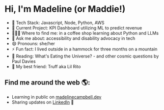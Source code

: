 # Hi, I'm Madeline (or Maddie!)

- 🥞 Tech Stack: Javascript, Node, Python, AWS
- 🔭 Current Project: KPI Dashboard utilizing ML to predict revenue
- 👩🏻‍💻 Where to find me: in a coffee shop learning about Python and LLMs
- 💬 Ask me about: accessibility and disability advocacy in tech
- 😄 Pronouns: she/her
- ⚡ Fun fact: I lived outside in a hammock for three months on a mountain
- 📖 Reading: What's Eating the Universe? - and other cosmic questions by Paul Davies
- 🐶 My best friend: Truff aka Lil Rito


## Find me around the web 🌎:
- Learning in public on <a target="_blank" href="https://madelinecampbell.dev">madelinecampbell.dev</a>
- Sharing updates on <a target="_blank" href="https://www.linkedin.com/in/madelinemcampbell/">LinkedIn</a> 💼
